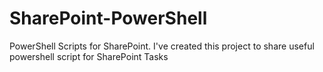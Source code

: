 # SharePoint-PowerShell
PowerShell Scripts for SharePoint.
I've created this project to share useful powershell script for SharePoint Tasks
